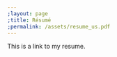 ```yaml
---
;layout: page
;title: Résumé
;permalink: /assets/resume_us.pdf
---
```

This is a link to my resume. 